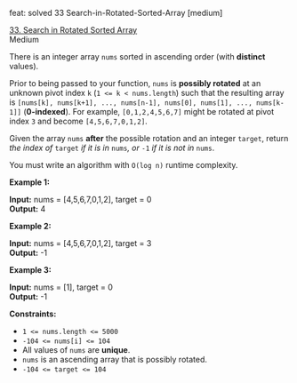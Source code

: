 feat: solved 33 Search-in-Rotated-Sorted-Array [medium]

[33. Search in Rotated Sorted Array](https://leetcode.com/problems/search-in-rotated-sorted-array/)  
Medium

There is an integer array  `nums`  sorted in ascending order (with  **distinct**  values).

Prior to being passed to your function,  `nums`  is  **possibly rotated**  at an unknown pivot index  `k`  (`1 <= k < nums.length`) such that the resulting array is  `[nums[k], nums[k+1], ..., nums[n-1], nums[0], nums[1], ..., nums[k-1]]`  (**0-indexed**). For example,  `[0,1,2,4,5,6,7]`  might be rotated at pivot index  `3`  and become  `[4,5,6,7,0,1,2]`.

Given the array  `nums`  **after**  the possible rotation and an integer  `target`, return  _the index of_ `target` _if it is in_ `nums`_, or_ `-1` _if it is not in_ `nums`.

You must write an algorithm with  `O(log n)`  runtime complexity.

**Example 1:**

**Input:** nums = [4,5,6,7,0,1,2], target = 0  
**Output:** 4

**Example 2:**

**Input:** nums = [4,5,6,7,0,1,2], target = 3  
**Output:** -1

**Example 3:**

**Input:** nums = [1], target = 0  
**Output:** -1

**Constraints:**

-   `1 <= nums.length <= 5000`
-   `-104 <= nums[i] <= 104`
-   All values of  `nums`  are  **unique**.
-   `nums`  is an ascending array that is possibly rotated.
-   `-104 <= target <= 104`